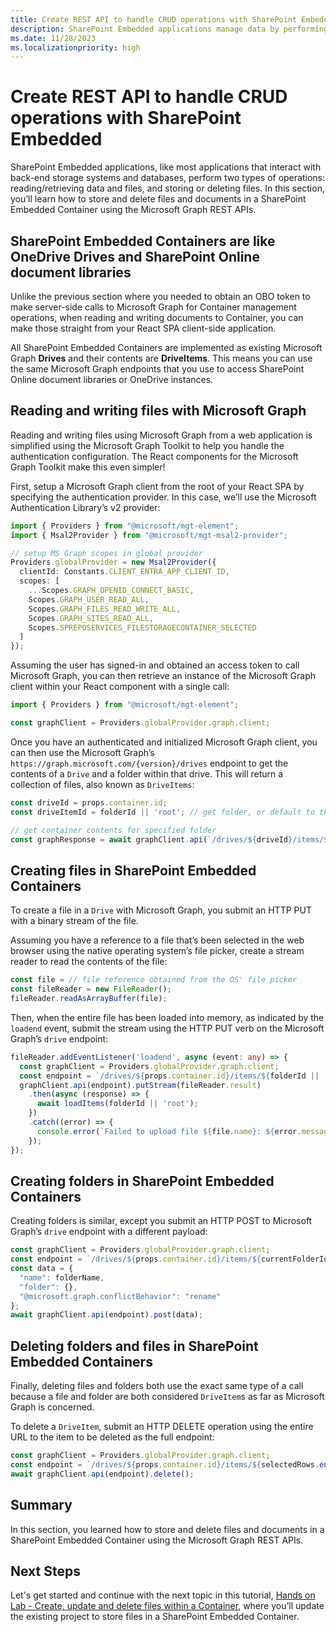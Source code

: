 ```yaml
---
title: Create REST API to handle CRUD operations with SharePoint Embedded
description: SharePoint Embedded applications manage data by performing two fundamental operations—reading/retrieving and storing/deleting files. This section focuses on teaching you to store and delete files in a SharePoint Embedded Container with Microsoft Graph REST APIs.
ms.date: 11/28/2023
ms.localizationpriority: high
---
```

# Create REST API to handle CRUD operations with SharePoint Embedded

SharePoint Embedded applications, like most applications that interact with back-end storage systems and databases, perform two types of operations: reading/retrieving data and files, and storing or deleting files. In this section, you’ll learn how to store and delete files and documents in a SharePoint Embedded Container using the Microsoft Graph REST APIs.

## SharePoint Embedded Containers are like OneDrive Drives and SharePoint Online document libraries

Unlike the previous section where you needed to obtain an OBO token to make server-side calls to Microsoft Graph for Container management operations, when reading and writing documents to Container, you can make those straight from your React SPA client-side application.

All SharePoint Embedded Containers are implemented as existing Microsoft Graph **Drives** and their contents are **DriveItems**. This means you can use the same Microsoft Graph endpoints that you use to access SharePoint Online document libraries or OneDrive instances.

## Reading and writing files with Microsoft Graph

Reading and writing files using Microsoft Graph from a web application is simplified using the Microsoft Graph Toolkit to help you handle the authentication configuration. The React components for the Microsoft Graph Toolkit make this even simpler!

First, setup a Microsoft Graph client from the root of your React SPA by specifying the authentication provider. In this case, we’ll use the Microsoft Authentication Library’s v2 provider:

```typescript
import { Providers } from "@microsoft/mgt-element";
import { Msal2Provider } from "@microsoft/mgt-msal2-provider";

// setup MS Graph scopes in global provider
Providers.globalProvider = new Msal2Provider({
  clientId: Constants.CLIENT_ENTRA_APP_CLIENT_ID,
  scopes: [
    ...Scopes.GRAPH_OPENID_CONNECT_BASIC,
    Scopes.GRAPH_USER_READ_ALL,
    Scopes.GRAPH_FILES_READ_WRITE_ALL,
    Scopes.GRAPH_SITES_READ_ALL,
    Scopes.SPREPOSERVICES_FILESTORAGECONTAINER_SELECTED
  ]
});
```

Assuming the user has signed-in and obtained an access token to call Microsoft Graph, you can then retrieve an instance of the Microsoft Graph client within your React component with a single call:

```typescript
import { Providers } from "@microsoft/mgt-element";

const graphClient = Providers.globalProvider.graph.client;
```

Once you have an authenticated and initialized Microsoft Graph client, you can then use the Microsoft Graph’s `https://graph.microsoft.com/{version}/drives` endpoint to get the contents of a `Drive` and a folder within that drive. This will return a collection of files, also known as `DriveItems`:

```typescript
const driveId = props.container.id;
const driveItemId = folderId || 'root'; // get folder, or default to the 'root' folder

// get container contents for specified folder
const graphResponse = await graphClient.api(`/drives/${driveId}/items/${driveItemId}/children`).get();
```

## Creating files in SharePoint Embedded Containers

To create a file in a `Drive` with Microsoft Graph, you submit an HTTP PUT with a binary stream of the file.

Assuming you have a reference to a file that’s been selected in the web browser using the native operating system’s file picker, create a stream reader to read the contents of the file:

```typescript
const file = // file reference obtained from the OS' file picker
const fileReader = new FileReader();
fileReader.readAsArrayBuffer(file);
```

Then, when the entire file has been loaded into memory, as indicated by the `loadend` event, submit the stream using the HTTP PUT verb on the Microsoft Graph’s `drive` endpoint:

```typescript
fileReader.addEventListener('loadend', async (event: any) => {
  const graphClient = Providers.globalProvider.graph.client;
  const endpoint = `/drives/${props.container.id}/items/${folderId || 'root'}:/${file.name}:/content`;
  graphClient.api(endpoint).putStream(fileReader.result)
    .then(async (response) => {
      await loadItems(folderId || 'root');
    })
    .catch((error) => {
      console.error(`Failed to upload file ${file.name}: ${error.message}`);
    });
});
```

## Creating folders in SharePoint Embedded Containers

Creating folders is similar, except you submit an HTTP POST to Microsoft Graph’s `drive` endpoint with a different payload:

```typescript
const graphClient = Providers.globalProvider.graph.client;
const endpoint = `/drives/${props.container.id}/items/${currentFolderId}/children`;
const data = {
  "name": folderName,
  "folder": {},
  "@microsoft.graph.conflictBehavior": "rename"
};
await graphClient.api(endpoint).post(data);
```

## Deleting folders and files in SharePoint Embedded Containers

Finally, deleting files and folders both use the exact same type of a call because a file and folder are both considered `DriveItem`s as far as Microsoft Graph is concerned.

To delete a `DriveItem`, submit an HTTP DELETE operation using the entire URL to the item to be deleted as the full endpoint:

```typescript
const graphClient = Providers.globalProvider.graph.client;
const endpoint = `/drives/${props.container.id}/items/${selectedRows.entries().next().value[0]}`;
await graphClient.api(endpoint).delete();
```

## Summary

In this section, you learned how to store and delete files and documents in a SharePoint Embedded Container using the Microsoft Graph REST APIs.

## Next Steps

Let's get started and continue with the next topic in this tutorial, [Hands on Lab - Create, update and delete files within a Container](m02-07-hol.md), where you’ll update the existing project to store files in a SharePoint Embedded Container.
